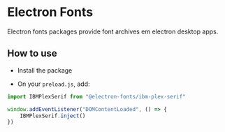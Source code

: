 # Electron Fonts

Electron fonts packages provide font archives em electron desktop apps.

## How to use

* Install the package

* On your `preload.js`, add:

```ts
import IBMPlexSerif from "@electron-fonts/ibm-plex-serif"

window.addEventListener("DOMContentLoaded", () => {
    IBMPlexSerif.inject()
})
```